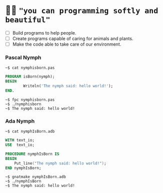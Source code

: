 # :elf_woman: `"you can programming softly and beautiful"`
- [ ] Build programs to help people.   
- [ ] Create programs capable of caring for animals and plants.   
- [ ] Make the code able to take care of our environment.   

### Pascal Nymph
`~$ cat nymphisborn.pas`   
~~~ pascal
PROGRAM isBorn(nymph);
BEGIN
    	Writeln('The nymph said: hello world!');
END.	
~~~
`~$ fpc nymphisborn.pas`  
`~$ ./nymphisborn`   
`~$ The nymph said: hello world!`   

### Ada Nymph
`~$ cat nymphIsBorn.adb`
~~~ada
WITH text_io; 
USE  text_io;

PROCEDURE nymphIsBorn IS
BEGIN
	Put_line("The nymph said: hello world!");
END nymphIsBorn;
~~~

`~$ gnatmake nymphIsBorn.adb`  
`~$ ./nymphIsBorn`  
`~$ The nymph said: hello world!`  
<!---

# Programação pode ser suave e graciosa.
   - [ ] Construir programas para ajudar as pessoas.
   - [ ] Criar programas capazes de cuidar de animais e plantas.
   - [ ] Tornar o código capaz de cuidar do nosso ambiente

     - [ ] Criar IA para gestão de conhecimento em dados [markdown ou sql]
     `daemon, angel, nymphs`
     ~hospeada em servidor raspberry pi
--->

<!---
    eram criaturas mitologicas com vida ligada, a riachos, lagos, bosques e montanhas - 
    - destaca-se as 9 musas
      ou 9 filhas de minemosine
      * criaturas protetoras e guardiãs
   ### GUI APPS
   > Graphical User Interface 

   ### CLI APPS
   > Command Lines Interface

   ### IUH - interface of use hardware
   > interface de uso do hardware
   > #### Mutual and Reactive Interaction Architecture.   
   > Interface for Mutual and Reactive Interaction.  
   > Interface para aperfeiçoar a interação (inputs e outups) do (homem && maquina) e (ambiente && maquina).   
   > **computer interaction with environment**. 
   >  - [X] Interaction with human (and Animal)
   >  - [X] Interaction with the Environment (plants, ground, water, and the earth)
   >  - [X] Interaction with Another Computer
--->
